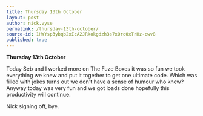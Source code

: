 ```yaml
---
title: Thursday 13th October
layout: post
author: nick.vyse
permalink: /thursday-13th-october/
source-id: 1HWYsp3ybqb2xIcA2JRkokgdzh3s7xOrc0xTrHz-cwv8
published: true
---
```

**Thursday 13th October**

Today Seb and I worked more on The Fuze Boxes it was so fun we took everything we knew and put it together to get one ultimate code. Which was filled with jokes turns out we don't have a sense of humour who knew? Anyway today was very fun and we got loads done hopefully this productivity will continue.

Nick signing off, bye.

